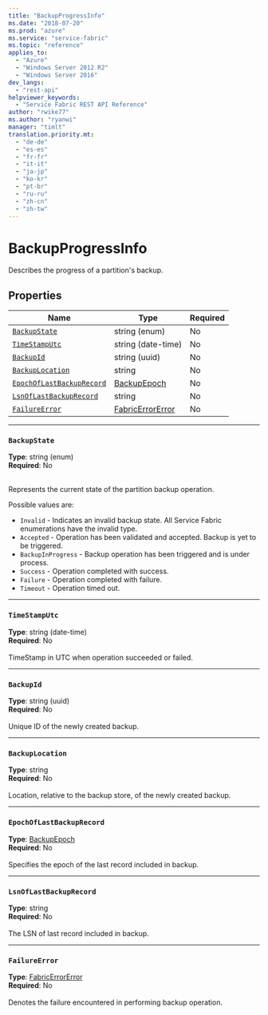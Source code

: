 ```yaml
---
title: "BackupProgressInfo"
ms.date: "2018-07-20"
ms.prod: "azure"
ms.service: "service-fabric"
ms.topic: "reference"
applies_to: 
  - "Azure"
  - "Windows Server 2012 R2"
  - "Windows Server 2016"
dev_langs: 
  - "rest-api"
helpviewer_keywords: 
  - "Service Fabric REST API Reference"
author: "rwike77"
ms.author: "ryanwi"
manager: "timlt"
translation.priority.mt: 
  - "de-de"
  - "es-es"
  - "fr-fr"
  - "it-it"
  - "ja-jp"
  - "ko-kr"
  - "pt-br"
  - "ru-ru"
  - "zh-cn"
  - "zh-tw"
---
```

# BackupProgressInfo

Describes the progress of a partition's backup.

## Properties
| Name | Type | Required |
| --- | --- | --- |
| [`BackupState`](#backupstate) | string (enum) | No |
| [`TimeStampUtc`](#timestamputc) | string (date-time) | No |
| [`BackupId`](#backupid) | string (uuid) | No |
| [`BackupLocation`](#backuplocation) | string | No |
| [`EpochOfLastBackupRecord`](#epochoflastbackuprecord) | [BackupEpoch](sfclient-model-backupepoch.md) | No |
| [`LsnOfLastBackupRecord`](#lsnoflastbackuprecord) | string | No |
| [`FailureError`](#failureerror) | [FabricErrorError](sfclient-model-fabricerrorerror.md) | No |

____
### `BackupState`
__Type__: string (enum) <br/>
__Required__: No<br/>
<br/>


Represents the current state of the partition backup operation.


Possible values are: 

  - `Invalid` - Indicates an invalid backup state. All Service Fabric enumerations have the invalid type.
  - `Accepted` - Operation has been validated and accepted. Backup is yet to be triggered.
  - `BackupInProgress` - Backup operation has been triggered and is under process.
  - `Success` - Operation completed with success.
  - `Failure` - Operation completed with failure.
  - `Timeout` - Operation timed out.



____
### `TimeStampUtc`
__Type__: string (date-time) <br/>
__Required__: No<br/>
<br/>
TimeStamp in UTC when operation succeeded or failed.

____
### `BackupId`
__Type__: string (uuid) <br/>
__Required__: No<br/>
<br/>
Unique ID of the newly created backup.

____
### `BackupLocation`
__Type__: string <br/>
__Required__: No<br/>
<br/>
Location, relative to the backup store, of the newly created backup.

____
### `EpochOfLastBackupRecord`
__Type__: [BackupEpoch](sfclient-model-backupepoch.md) <br/>
__Required__: No<br/>
<br/>
Specifies the epoch of the last record included in backup.

____
### `LsnOfLastBackupRecord`
__Type__: string <br/>
__Required__: No<br/>
<br/>
The LSN of last record included in backup.

____
### `FailureError`
__Type__: [FabricErrorError](sfclient-model-fabricerrorerror.md) <br/>
__Required__: No<br/>
<br/>
Denotes the failure encountered in performing backup operation.
